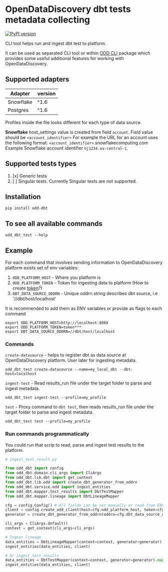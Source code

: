 # OpenDataDiscovery dbt tests metadata collecting

[![PyPI version](https://badge.fury.io/py/odd-dbt.svg)](https://badge.fury.io/py/odd-dbt)

CLI tool helps run and ingest dbt test to platform.

It can be used as separated CLI tool or within [ODD CLI](https://github.com/opendatadiscovery/odd-cli) package which
provides some useful additional features for working with OpenDataDiscovery.

## Supported adapters

| Adapter   | version |
|-----------|---------|
| Snowflake | ^1.6    |
| Postgres  | ^1.6    |

Profiles inside the file looks different for each type of data source.

**Snowflake** host_settings value is created from field `account`. Field value should be `<account_identifier>`
For example the URL for an account uses the following format: `<account_identifier>`.snowflakecomputing.com
Example Snowflake account identifier `hj1234.eu-central-1`.

## Supported tests types

1. [x]  Generic tests
2. [ ] Singular tests. Currently Singular tests are not supported.

## Installation
```pip install odd-dbt```

## To see all available commands
```
odd_dbt_test --help
```

## Example
For each command that involves sending information to OpenDataDiscovery platform exists set of env variables:
1. `ODD_PLATFORM_HOST` - Where you platform is
2. `ODD_PLATFORM_TOKEN` - Token for ingesting data to platform (How to create [token](https://docs.opendatadiscovery.org/configuration-and-deployment/trylocally#create-collector-entity)?)
3. `DBT_DATA_SOURCE_ODDRN` - Unique oddrn string describes dbt source, i.e '//dbt/host/localhost'

It is recommended to add them as ENV variables or provide as flags to each command
```
export ODD_PLATFORM_HOST=http://localhost:8080
export ODD_PLATFORM_TOKEN=token***
export DBT_DATA_SOURCE_ODDRN=//dbt/host/localhost
```

### Commands
`create-datasource` - helps to register dbt as data source at OpenDataDiscovery platform. User later for ingesting metadata.
```commandline
odd_dbt_test create-datasource --name=my_local_dbt --dbt-host=localhost
```

`ingest-test` - Read results_run file under the target folder to parse and ingest metadata.
```commandline
odd_dbt_test ingest-test --profile=my_profile
```

`test` - Proxy command to `dbt test`, then reads results_run file under the target folder to parse and ingest metadata.
```commandline
odd_dbt_test test --profile=my_profile
```

### Run commands programmatically
You could run that scrip to read, parse and ingest test results to the platform.
```python
# ingest_test_result.py

from odd_dbt import config
from odd_dbt.domain.cli_args import CliArgs
from odd_dbt.lib.dbt import get_context
from odd_dbt.lib.odd import create_dbt_generator_from_oddrn
from odd_dbt.service.odd import ingest_entities
from odd_dbt.mapper.test_results import DbtTestMapper
from odd_dbt.mapper.lineage import DbtLineageMapper

cfg = config.Config() # All fields can be set manually or read from ENV variables
client = config.create_odd_client(host=cfg.odd_platform_host, token=cfg.odd_platform_token)
generator = create_dbt_generator_from_oddrn(oddrn=cfg.dbt_data_source_oddrn)

cli_args = CliArgs.default()
context = get_context(cli_args=cli_args)

# Ingest lineage
data_entities = DbtLineageMapper(context=context, generator=generator).map()
ingest_entities(data_entities, client)

# Or ingest test results
data_entities = DbtTestMapper(context=context, generator=generator).map()
ingest_entities(data_entities, client)
```
